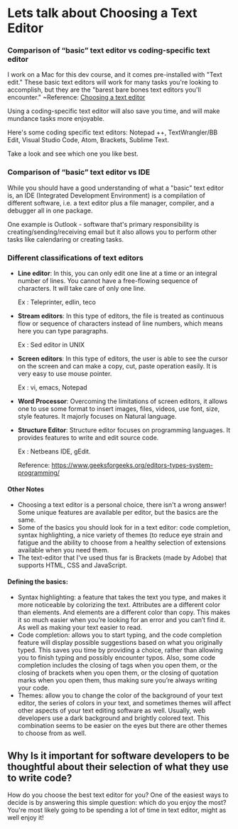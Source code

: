 # Lets talk about Choosing a Text Editor

### Comparison of “basic” text editor vs coding-specific text editor

I work on a Mac for this dev course, and it comes pre-installed with "Text edit." These basic text editors will work for many tasks you're looking to accomplish, but they are the "barest bare bones text editors you'll encounter." ~Reference: [Choosing a text editor](https://codefellows.github.io/code-102-guide/curriculum/class-02/Choosing-A-Text-Editor--The-Older-Coder.pdf)

Using a coding-specific text editor will also save you time, and will make mundance tasks more enjoyable.

Here's some coding specific text editors: Notepad ++, TextWrangler/BB Edit, Visual Studio Code, Atom, Brackets, Sublime Text. 

Take a look and see which one you like best. 

### Comparison of “basic” text editor vs IDE

While you should have a good understanding of what a "basic" text editor is, an IDE (Integrated Development Environment) is a compilation of different software, i.e. a text editor plus a file manager, compiler, and a debugger all in one package. 

One example is Outlook - software that's primary responsibility is creating/sending/receiving email but it also allows you to perform other tasks like calendaring or creating tasks. 


### Different classifications of text editors

- **Line editor**: In this, you can only edit one line at a time or an integral number of lines. You cannot have a free-flowing sequence of characters. It will take care of only one line.

  Ex : Teleprinter, edlin, teco

- **Stream editors**: In this type of editors, the file is treated as continuous flow or sequence of characters instead of line numbers, which means here you can type paragraphs.

  Ex : Sed editor in UNIX

- **Screen editors**: In this type of editors, the user is able to see the cursor on the screen and can make a copy, cut, paste operation easily. It is very easy to use mouse pointer.

  Ex : vi, emacs, Notepad

- **Word Processor**: Overcoming the limitations of screen editors, it allows one to use some format to insert images, files, videos, use font, size, style features. It majorly focuses on Natural language.

- **Structure Editor**: Structure editor focuses on programming languages. It provides features to write and edit source code.

  Ex : Netbeans IDE, gEdit.

  Reference: https://www.geeksforgeeks.org/editors-types-system-programming/

#### Other Notes
- Choosing a text editor is a personal choice, there isn't a wrong answer! Some unique features are available per editor, but the basics are the same.
- Some of the basics you should look for in a text editor: code completion, syntax
highlighting, a nice variety of themes (to reduce eye strain and fatigue and the ability to choose from a healthy selection of extensions available when you need them.
- The text-editor that I've used thus far is Brackets (made by Adobe) that supports HTML, CSS and JavaScript. 

#### Defining the basics: 
- Syntax highlighting: a feature that takes the text you type, and makes it more noticeable by colorizing the text. Attributes are a different color than elements. And elements are a different color than copy. This makes it so much easier when you’re looking for an error and you can’t find it. As well as making your text easier to read.
- Code completion: allows you to start typing, and the code completion feature will display possible suggestions based on what you originally typed. This saves you time by providing a choice, rather than allowing you to finish typing and possibly encounter typos. Also, some code completion includes the closing of tags when you open them, or the closing of brackets when you open them, or the closing of quotation marks when you open them, thus making sure you’re always writing your code.
- Themes: allow you to change the color of the background of your text editor, the series of colors in your text, and sometimes themes will affect other aspects of your text editing software as well. Usually, web developers use a dark background and brightly colored text. This combination seems to be easier on the eyes but there are other themes to choose from as well.

## Why Is it important for software developers to be thoughtful about their selection of what they use to write code?

How do you choose the best text editor for you? One of the easiest ways to decide is by answering this simple question: which do you enjoy the most? You're most likely going to be spending a lot of time in text editor, might as well enjoy it!
